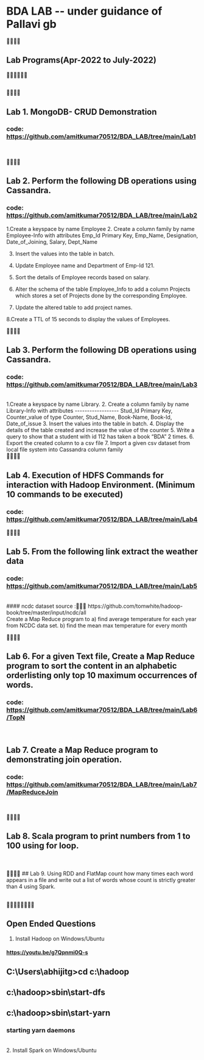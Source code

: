 # BDA LAB -- under guidance of Pallavi gb 
💢💢💢💢
## Lab Programs(Apr-2022 to July-2022)
📘📘📘📘📘📘
##

🔲🔲🔲🔲
## Lab 1.    MongoDB- CRUD Demonstration
###  code: https://github.com/amitkumar70512/BDA_LAB/tree/main/Lab1
</br>

🔲🔲🔲🔲
## Lab 2.    Perform the following DB operations using Cassandra.
###  code: https://github.com/amitkumar70512/BDA_LAB/tree/main/Lab2

1.Create a keyspace by name Employee
2. Create a column family by name
Employee-Info with attributes
Emp_Id Primary Key, Emp_Name,
Designation, Date_of_Joining, Salary,
Dept_Name

3. Insert the values into the table in batch.
4. Update Employee name and Department of Emp-Id 121.

5. Sort the details of Employee records based on salary.

6. Alter the schema of the table Employee_Info
to add a column Projects which stores a set of Projects done by the corresponding
Employee.

7. Update the altered table to add project
names.

8.Create a TTL of 15 seconds to display the
values of Employees.
</br>


🔲🔲🔲🔲
## Lab 3. Perform the following DB operations using Cassandra.
###  code: https://github.com/amitkumar70512/BDA_LAB/tree/main/Lab3      
<br/>
1.Create a keyspace by name Library.       
2. Create a column family by name Library-Info with attributes
               ------------------    Stud_Id Primary Key,
                     Counter_value of type Counter,
                     Stud_Name, Book-Name, Book-Id,
                     Date_of_issue           
3. Insert the values into the table in batch.
4. Display the details of the table created and increase the value of
the counter          
5. Write a query to show that a student with id 112 has taken a book
“BDA” 2 times.     
6. Export the created column to a csv file      
7. Import a given csv dataset from local file system into Cassandra
column family
<br/>
🔲🔲🔲🔲
 
## Lab 4. Execution of HDFS Commands for interaction with Hadoop Environment. (Minimum 10 commands to be executed)
###  code: https://github.com/amitkumar70512/BDA_LAB/tree/main/Lab4


🔲🔲🔲🔲


## Lab  5. From the following link extract the weather data
###  code: https://github.com/amitkumar70512/BDA_LAB/tree/main/Lab5 
<br/>
#### ncdc dataset source :🔗🔗🔗 https://github.com/tomwhite/hadoop-book/tree/master/input/ncdc/all 
<br/>
 Create a Map Reduce program to
a) find average temperature for each year from NCDC data set.
b) find the mean max temperature for every month
<br/>

🔲🔲🔲🔲

## Lab 6.  For a given Text file, Create a Map Reduce program to sort the content in an alphabetic orderlisting only top 10 maximum occurrences of words.
### code: https://github.com/amitkumar70512/BDA_LAB/tree/main/Lab6/TopN 
<br/>

## Lab 7.  Create a Map Reduce program to demonstrating join operation.
### code: https://github.com/amitkumar70512/BDA_LAB/tree/main/Lab7/MapReduceJoin
<br/>

🔲🔲🔲🔲
## Lab 8. Scala program to print numbers from 1 to 100 using for loop.
<br/>
<br/>
🔲🔲🔲🔲
## Lab 9.  Using RDD and FlatMap count how many times each word appears in a file and write out a list of words whose count is strictly greater than 4 using Spark.
<br/><br/>

 
🔲🔲🔲🔲🔲🔲🔲🔲

## Open Ended Questions


1.    Install Hadoop on Windows/Ubuntu
####   https://youtu.be/g7Qpnmi0Q-s
## C:\Users\abhijitg>cd c:\hadoop
## c:\hadoop>sbin\start-dfs
## c:\hadoop>sbin\start-yarn
###   starting yarn daemons
<br/>
2.    Install Spark on Windows/Ubuntu
